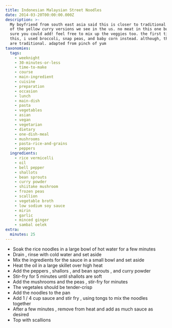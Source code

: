 ```yaml
---
title: Indonesian Malaysian Street Noodles
date: 2014-03-20T00:00:00.000Z
description: >-
  My boyfriend from south east asia said this is closer to traditional than most
  of the yellow curry versions we see in the us. no meat in this one but i'm
  sure you could add! feel free to mix up the veggies too. the first time i made
  this, i used broccoli, snap peas, and baby corn instead. although, the peppers
  are traditional. adapted from pinch of yum
taxonomies:
  tags:
    - weeknight
    - 30-minutes-or-less
    - time-to-make
    - course
    - main-ingredient
    - cuisine
    - preparation
    - occasion
    - lunch
    - main-dish
    - pasta
    - vegetables
    - asian
    - vegan
    - vegetarian
    - dietary
    - one-dish-meal
    - mushrooms
    - pasta-rice-and-grains
    - peppers
  ingredients:
    - rice vermicelli
    - oil
    - bell pepper
    - shallots
    - bean sprouts
    - curry powder
    - shiitake mushroom
    - frozen peas
    - scallion
    - vegetable broth
    - low sodium soy sauce
    - mirin
    - garlic
    - minced ginger
    - sambal oelek
extra:
  minutes: 25
---
```

 - Soak the rice noodles in a large bowl of hot water for a few minutes
 - Drain , rinse with cold water and set aside
 - Mix the ingredients for the sauce in a small bowl and set aside
 - Heat the oil in a large skillet over high heat
 - Add the peppers , shallors , and bean sprouts , and curry powder
 - Stir-fry for 5 minutes until shallots are soft
 - Add the mushrooms and the peas , stir-fry for minutes
 - The vegetales should be tender-crisp
 - Add the noodles to the pan
 - Add 1 / 4 cup sauce and stir fry , using tongs to mix the noodles together
 - After a few minutes , remove from heat and add as much sauce as desired
 - Top with scallions
